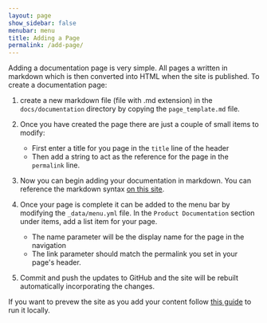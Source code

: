 ```yaml
---
layout: page
show_sidebar: false
menubar: menu
title: Adding a Page
permalink: /add-page/
---
```


Adding a documentation page is very simple. All pages a written in markdown
which is then converted into HTML when the site is published. To create a documentation
page:

1) create a new markdown file (file with .md extension) in the `docs/documentation` directory by copying the
`page_template.md` file.

2) Once you have created the page there are just a couple of small items to modify:
   - First enter a title for you page in the `title` line of the header 
   - Then add a string to act as the reference for the page in the `permalink` line.

3) Now you can begin adding your documentation in markdown. You can reference the
markdown syntax [on this site](https://www.markdownguide.org). 

4) Once your page is complete it can be added to the menu bar by modifying the `_data/menu.yml` file. In the `Product Documentation`
section under items, add a list item for your page. 
   - The name parameter will be the display name for the page in the navigation
   - The link parameter should match the permalink you set in your page's header.

5) Commit and push the updates to GitHub and the site will be rebuilt automatically incorporating the changes.


If you want to prevew the site as you add your content follow [this guide](https://docs.github.com/en/enterprise-server@3.6/pages/setting-up-a-github-pages-site-with-jekyll/testing-your-github-pages-site-locally-with-jekyll) to run it locally.